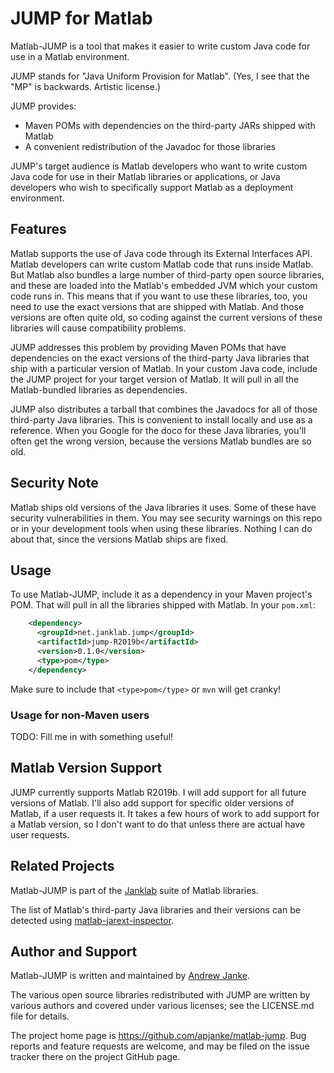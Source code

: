 # JUMP for Matlab

Matlab-JUMP is a tool that makes it easier to write custom Java code for use in a Matlab environment.

JUMP stands for "Java Uniform Provision for Matlab". (Yes, I see that the "MP" is backwards. Artistic license.)

JUMP provides:

* Maven POMs with dependencies on the third-party JARs shipped with Matlab
* A convenient redistribution of the Javadoc for those libraries

JUMP's target audience is Matlab developers who want to write custom Java code for use in their Matlab libraries or applications, or Java developers who wish to specifically support Matlab as a deployment environment.

## Features

Matlab supports the use of Java code through its External Interfaces API. Matlab developers can write custom Matlab code that runs inside Matlab. But Matlab also bundles a large number of third-party open source libraries, and these are loaded into the Matlab's embedded JVM which your custom code runs in. This means that if you want to use these libraries, too, you need to use the exact versions that are shipped with Matlab. And those versions are often quite old, so coding against the current versions of these libraries will cause compatibility problems.

JUMP addresses this problem by providing Maven POMs that have dependencies on the exact versions of the third-party Java libraries that ship with a particular version of Matlab. In your custom Java code, include the JUMP project for your target version of Matlab. It will pull in all the Matlab-bundled libraries as dependencies.

JUMP also distributes a tarball that combines the Javadocs for all of those third-party Java libraries. This is convenient to install locally and use as a reference. When you Google for the doco for these Java libraries, you'll often get the wrong version, because the versions Matlab bundles are so old.

## Security Note

Matlab ships old versions of the Java libraries it uses. Some of these have security vulnerabilities in them. You may see security warnings on this repo or in your development tools when using these libraries. Nothing I can do about that, since the versions Matlab ships are fixed.

## Usage

To use Matlab-JUMP, include it as a dependency in your Maven project's POM. That will pull in all the libraries shipped with Matlab. In your `pom.xml`:

```xml
    <dependency>
      <groupId>net.janklab.jump</groupId>
      <artifactId>jump-R2019b</artifactId>
      <version>0.1.0</version>
      <type>pom</type>
    </dependency>
```

Make sure to include that `<type>pom</type>` or `mvn` will get cranky!

### Usage for non-Maven users

TODO: Fill me in with something useful!

## Matlab Version Support

JUMP currently supports Matlab R2019b.
I will add support for all future versions of Matlab.
I'll also add support for specific older versions of Matlab, if a user requests it.
It takes a few hours of work to add support for a Matlab version, so I don't want to do that unless there are actual have user requests.

## Related Projects

Matlab-JUMP is part of the [Janklab](https://github.com/apjanke/janklab) suite of Matlab libraries.

The list of Matlab's third-party Java libraries and their versions can be detected using [matlab-jarext-inspector](https://github.com/apjanke/matlab-jarext-inspector).

## Author and Support

Matlab-JUMP is written and maintained by [Andrew Janke](https://apjanke.net).

The various open source libraries redistributed with JUMP are written by various authors and covered under various licenses; see the LICENSE.md file for details.

The project home page is <https://github.com/apjanke/matlab-jump>. Bug reports and feature requests are welcome, and may be filed on the issue tracker there on the project GitHub page.
